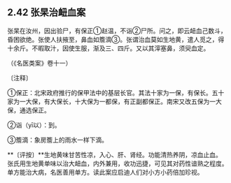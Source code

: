 ## 2.42 张杲治衄血案

张杲在汝州，因出验尸，有保正①赵温，不诣②尸所。问之，即云衄血己数斗，昏困欲绝。张使人扶掖至，鼻血如簷滴③。张谓治血莫如生地黄，遣人觅之，得十余斤。不暇取汁，因使生服，渐及三、四斤。又以其滓塞鼻，须臾血定。

（《名医类案》卷十一）

〔注释〕

①保正：北宋政府推行的保甲法中的基层长官。其法十家为一保，有保长。五十家为一大保，有大保长，十大保为一都保，有正副都保正。南宋又改五保为一大保，通选保正。

②诣（yī以）：到。

③簷滴：象房簷上的雨水一样下滴。

**〔评按〕**生地黄味甘苦性凉，入心、肝、肾经。功能清热养阴，凉血止血。张氏用生地黄单味以治大衄血，内外兼用，收功迅捷，可见其对药性谙熟之程度。单方能治大病，名医善用单方。读此案应启迪人们对小方小药倍加珍视。

